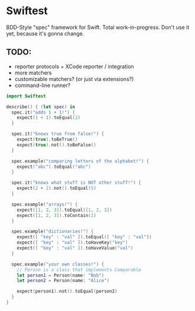 Swiftest
========

BDD-Style "spec" framework for Swift. Total work-in-progress. Don't use it yet,
because it's gonna change.

## TODO:
* reporter protocols + XCode reporter / integration
* more matchers
* customizable matchers? (or just via extensions?)
* command-line runner?

```swift
import Swiftest

describe() { (let spec) in
  spec.it("adds 1 + 1!") {
    expect(1 + 1).toEqual(2)
  }

  spec.it("knows true from false!") {
    expect(true).toBeTrue()
    expect(true).not().toBeFalse()
  }

  spec.example("comparing letters of the alphabet!") {
    expect("abc").toEqual("abc")
  }

  spec.it("knows what stuff is NOT other stuff!") {
    expect(2 + 2).not().toEqual(5)
  }

  spec.example("arrays!") {
    expect([1, 2, 3]).toEqual([1, 2, 3])
    expect([1, 2, 3]).toContain(1)
  }

  spec.example("dictionaries!") {
    expect([ "key" : "val" ]).toEqual([ "key" : "val"])
    expect([ "key" : "val" ]).toHaveKey("key")
    expect([ "key" : "val" ]).toHaveValue("val")
  }

  spec.example("your own classes!") {
    // Person is a class that implements Comparable
    let person1 = Person(name: "Bob")
    let person2 = Person(name: "Alice")

    expect(person1).not().toEqual(person2)
  }
}
```

